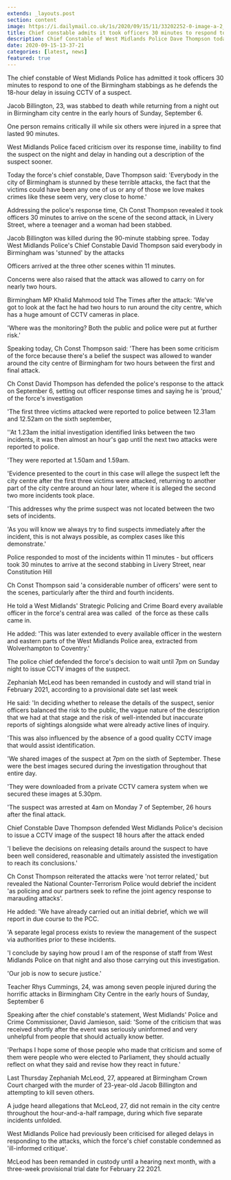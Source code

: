 ```yaml
---
extends: _layouts.post
section: content
image: https://i.dailymail.co.uk/1s/2020/09/15/11/33202252-0-image-a-2_1600167399836.jpg 
title: Chief constable admits it took officers 30 minutes to respond to one of the Birmingham stabbings 
description: Chief Constable of West Midlands Police Dave Thompson today defended the forces response to a stabbing spree in Birmingham city centre which killed one and injured seven. 
date: 2020-09-15-13-37-21 
categories: [latest, news] 
featured: true 
--- 
```

The chief constable of West Midlands Police has admitted it took officers 30 minutes to respond to one of the Birmingham stabbings as he defends the 18-hour delay in issuing CCTV of a suspect.

Jacob Billington, 23, was stabbed to death while returning from a night out in Birmingham city centre in the early hours of Sunday, September 6.

One person remains critically ill while six others were injured in a spree that lasted 90 minutes. 

West Midlands Police faced criticism over its response time, inability to find the suspect on the night and delay in handing out a description of the suspect sooner.

Today the force's chief constable, Dave Thompson said: 'Everybody in the city of Birmingham is stunned by these terrible attacks, the fact that the victims could have been any one of us or any of those we love makes crimes like these seem very, very close to home.'

Addressing the police's response time, Ch Const Thompson revealed it took officers 30 minutes to arrive on the scene of the second attack, in Livery Street, where a teenager and a woman had been stabbed. 

Jacob Billington was killed during the 90-minute stabbing spree. Today West Midlands Police's Chief Constable David Thompson said everybody in Birmingham was 'stunned' by the attacks

Officers arrived at the three other scenes within 11 minutes. 

Concerns were also raised that the attack was allowed to carry on for nearly two hours.

Birmingham MP Khalid Mahmood told The Times after the attack: 'We've got to look at the fact he had two hours to run around the city centre, which has a huge amount of CCTV cameras in place.

'Where was the monitoring? Both the public and police were put at further risk.' 

Speaking today, Ch Const Thompson said: 'There has been some criticism of the force because there's a belief the suspect was allowed to wander around the city centre of Birmingham for two hours between the first and final attack.

Ch Const David Thompson has defended the police's response to the attack on September 6, setting out officer response times and saying he is 'proud,' of the force's investigation

'The first three victims attacked were reported to police between 12.31am and 12.52am on the sixth september,

''At 1.23am the initial investigation identified links between the two incidents, it was then almost an hour's gap until the next two attacks were reported to police.

'They were reported at 1.50am and 1.59am.

'Evidence presented to the court in this case will allege the suspect left the city centre after the first three victims were attacked, returning to another part of the city centre around an hour later, where it is alleged the second two more incidents took place.

'This addresses why the prime suspect was not located between the two sets of incidents.

'As you will know we always try to find suspects immediately after the incident, this is not always possible, as complex cases like this demonstrate.'

Police responded to most of the incidents within 11 minutes - but officers took 30 minutes to arrive at the second stabbing in Livery Street, near Constitution Hill

Ch Const Thompson said 'a considerable number of officers' were sent to the scenes, particularly after the third and fourth incidents.

He told a West Midlands' Strategic Policing and Crime Board every available officer in the force's central area was called  of the force as these calls came in. 

He added: 'This was later extended to every available officer in the western and eastern parts of the West Midlands Police area, extracted from Wolverhampton to Coventry.'

The police chief defended the force's decision to wait until 7pm on Sunday night to issue CCTV images of the suspect.

Zephaniah McLeod has been remanded in custody and will stand trial in February 2021, according to a provisional date set last week

He said: 'In deciding whether to release the details of the suspect, senior officers balanced the risk to the public, the vague nature of the description that we had at that stage and the risk of well-intended but inaccurate reports of sightings alongside what were already active lines of inquiry.

'This was also influenced by the absence of a good quality CCTV image that would assist identification.

'We shared images of the suspect at 7pm on the sixth of September. These were the best images secured during the investigation throughout that entire day. 

'They were downloaded from a private CCTV camera system when we secured these images at 5.30pm.

'The suspect was arrested at 4am on Monday 7 of September, 26 hours after the final attack.

Chief Constable Dave Thompson defended West Midlands Police's decision to issue a CCTV image of the suspect 18 hours after the attack ended 

'I believe the decisions on releasing details around the suspect to have been well considered, reasonable and ultimately assisted the investigation to reach its conclusions.'

Ch Const Thompson reiterated the attacks were 'not terror related,' but revealed the National Counter-Terrorism Police would debrief the incident 'as policing and our partners seek to refine the joint agency response to marauding attacks'.

He added: 'We have already carried out an initial debrief, which we will report in due course to the PCC.

'A separate legal process exists to review the management of the suspect via authorities prior to these incidents. 

'I conclude by saying how proud I am of the response of staff from West Midlands Police on that night and also those carrying out this investigation. 

'Our job is now to secure justice.' 

Teacher Rhys Cummings, 24, was among seven people injured during the horrific attacks in Birmingham City Centre in the early hours of Sunday, September 6 

Speaking after the chief constable's statement, West Midlands' Police and Crime Commissioner, David Jamieson, said: 'Some of the criticism that was received shortly after the event was seriously uninformed and very unhelpful from people that should actually know better. 

'Perhaps I hope some of those people who made that criticism and some of them were people who were elected to Parliament, they should actually reflect on what they said and revise how they react in future.' 

Last Thursday Zephaniah McLeod, 27, appeared at Birmingham Crown Court charged with the murder of 23-year-old Jacob Billington and attempting to kill seven others.

A judge heard allegations that McLeod, 27, did not remain in the city centre throughout the hour-and-a-half rampage, during which five separate incidents unfolded.  

West Midlands Police had previously been criticised for alleged delays in responding to the attacks, which the force's chief constable condemned as 'ill-informed critique'.

McLeod has been remanded in custody until a hearing next month, with a three-week provisional trial date for February 22 2021.


